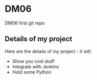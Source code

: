 # DM06
DM06 first git repo
## Details of my project
Here are the details of my project - it will:
- Show you cool stuff
- Integrate with Jenkins
- Hold some Python
